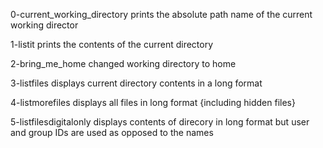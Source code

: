 0-current_working_directory prints the absolute path name of the current working director

1-listit prints the contents of the current directory

2-bring_me_home changed working directory to home

3-listfiles displays current directory contents in a long format

4-listmorefiles displays all files in long format {including hidden files}

5-listfilesdigitalonly displays contents of direcory in long format but user and group IDs are used as opposed to the names 
